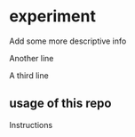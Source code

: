# experiment

Add some more descriptive info

Another line

A third line

## usage of this repo
Instructions 
